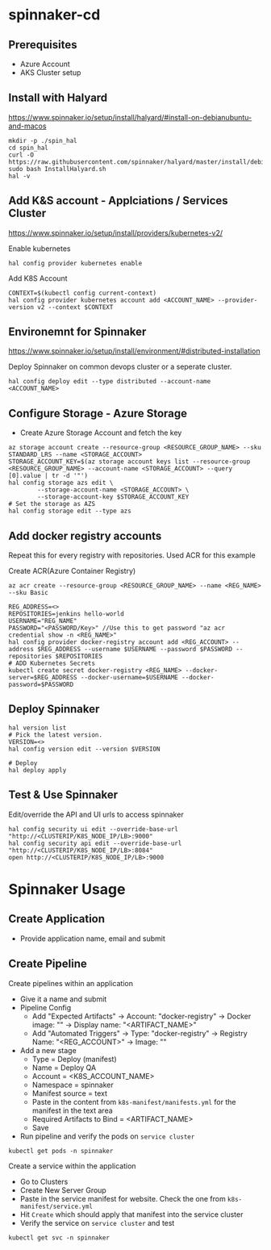 # spinnaker-cd

## Prerequisites
- Azure Account
- AKS Cluster setup

## Install with Halyard

https://www.spinnaker.io/setup/install/halyard/#install-on-debianubuntu-and-macos

```
mkdir -p ./spin_hal
cd spin_hal
curl -O https://raw.githubusercontent.com/spinnaker/halyard/master/install/debian/InstallHalyard.sh
sudo bash InstallHalyard.sh
hal -v
```
## Add K&S account - Applciations / Services Cluster

https://www.spinnaker.io/setup/install/providers/kubernetes-v2/

Enable kubernetes

```
hal config provider kubernetes enable
```
Add K8S Account

```
CONTEXT=$(kubectl config current-context)
hal config provider kubernetes account add <ACCOUNT_NAME> --provider-version v2 --context $CONTEXT
```

## Environemnt for Spinnaker

https://www.spinnaker.io/setup/install/environment/#distributed-installation

Deploy Spinnaker on common devops cluster or a seperate cluster.

```
hal config deploy edit --type distributed --account-name <ACCOUNT_NAME>
```

## Configure Storage - Azure Storage

- Create Azure Storage Account and fetch the key

```
az storage account create --resource-group <RESOURCE_GROUP_NAME> --sku STANDARD_LRS --name <STORAGE_ACCOUNT>
STORAGE_ACCOUNT_KEY=$(az storage account keys list --resource-group <RESOURCE_GROUP_NAME> --account-name <STORAGE_ACCOUNT> --query [0].value | tr -d '"')
hal config storage azs edit \
        --storage-account-name <STORAGE_ACCOUNT> \
        --storage-account-key $STORAGE_ACCOUNT_KEY
# Set the storage as AZS
hal config storage edit --type azs
```

## Add docker registry accounts

Repeat this for every registry with repositories. Used ACR for this example

Create ACR(Azure Container Registry)
```
az acr create --resource-group <RESOURCE_GROUP_NAME> --name <REG_NAME> --sku Basic
```
```
REG_ADDRESS=<>
REPOSITORIES=jenkins hello-world
USERNAME="REG_NAME"
PASSWORD="<PASSWORD/Key>" //Use this to get password "az acr credential show -n <REG_NAME>"
hal config provider docker-registry account add <REG_ACCOUNT> --address $REG_ADDRESS --username $USERNAME --password $PASSWORD --repositories $REPOSITORIES
# ADD Kubernetes Secrets
kubectl create secret docker-registry <REG_NAME> --docker-server=$REG_ADDRESS --docker-username=$USERNAME --docker-password=$PASSWORD
```

## Deploy Spinnaker

```
hal version list
# Pick the latest version.
VERSION=<>
hal config version edit --version $VERSION

# Deploy
hal deploy apply
```

## Test & Use Spinnaker

Edit/override the API and UI urls to access spinnaker

```
hal config security ui edit --override-base-url "http://<CLUSTERIP/K8S_NODE_IP/LB>:9000"
hal config security api edit --override-base-url "http://<CLUSTERIP/K8S_NODE_IP/LB>:8084"
open http://<CLUSTERIP/K8S_NODE_IP/LB>:9000
```
# Spinnaker Usage

## Create Application

- Provide application name, email and submit

## Create Pipeline

Create pipelines within an application

- Give it a name and submit
- Pipeline Config
  - Add "Expected Artifacts" -> Account: "docker-registry" -> Docker image: "<REPO-URL>" -> Display name: "<ARTIFACT_NAME>"
  - Add "Automated Triggers" -> Type: "docker-registry" -> Registry Name: "<REG_ACCOUNT>" -> Image: "<REPO>"
- Add a new stage
  - Type = Deploy (manifest)
  - Name = Deploy QA
  - Account = <K8S_ACCOUNT_NAME>
  - Namespace = spinnaker
  - Manifest source = text
  - Paste in the content from `k8s-manifest/manifests.yml` for the manifest in the text area  
  - Required Artifacts to Bind = <ARTIFACT_NAME>
  - Save
- Run pipeline and verify the pods on `service cluster`

```
kubectl get pods -n spinnaker
```

Create a service within the application

- Go to Clusters
- Create New Server Group
- Paste in the service manifest for website. Check the one from `k8s-manifest/service.yml`
- Hit `Create` which should apply that manifest into the service cluster
- Verify the service on `service cluster` and test

```
kubectl get svc -n spinnaker
